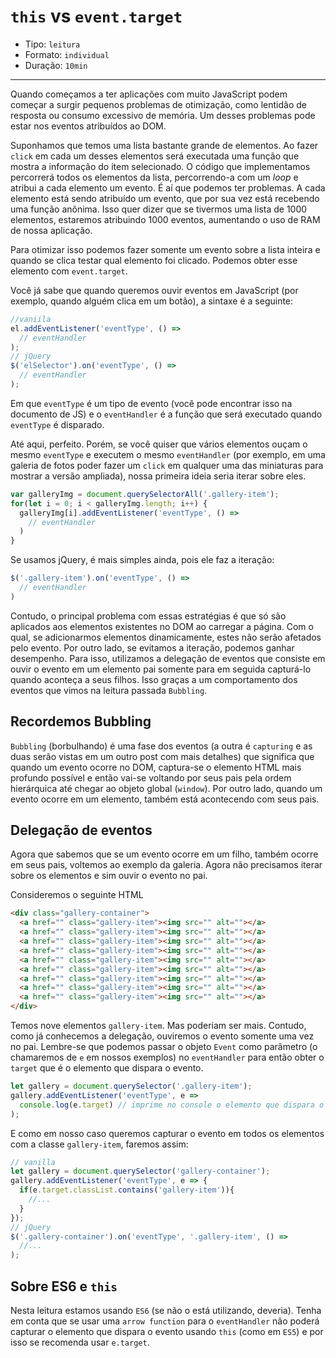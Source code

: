 # `this` vs `event.target`

* Tipo: `leitura`
* Formato: `individual`
* Duração: `10min`

***

Quando começamos a ter aplicações com muito JavaScript podem começar a surgir pequenos problemas de otimização, como lentidão de resposta ou consumo excessivo de memória. Um desses problemas pode estar nos eventos atribuídos ao DOM. 

Suponhamos que temos uma lista bastante grande de elementos. Ao fazer `click` em cada um desses elementos será executada uma função que mostra a informação do item selecionado. O código que implementamos percorrerá todos os elementos da lista, percorrendo-a com um *loop* e atribui a cada elemento um evento. É aí que podemos ter problemas. A cada elemento está sendo atribuído um evento, que por sua vez está recebendo uma função anônima. Isso quer dizer que se tivermos uma lista de 1000 elementos, estaremos atribuindo 1000 eventos, aumentando o uso de RAM de nossa aplicação.

Para otimizar isso podemos fazer somente um evento sobre a lista inteira e quando se clica testar qual elemento foi clicado. Podemos obter esse elemento com `event.target`.

Você já sabe que quando queremos ouvir eventos em JavaScript (por exemplo, quando alguém clica em um botão), a sintaxe é a seguinte:

```js
//vaniila
el.addEventListener('eventType', () =>
  // eventHandler
);
// jQuery
$('elSelector').on('eventType', () =>
  // eventHandler
);
```

Em que `eventType` é um tipo de evento (você pode encontrar isso na documento de JS) e o `eventHandler` é a função que será executado quando `eventType` é disparado.

Até aqui, perfeito. Porém, se você quiser que vários elementos ouçam o mesmo `eventType` e executem o mesmo `eventHandler` (por exemplo, em uma galeria de fotos poder fazer um `click` em qualquer uma das miniaturas para mostrar a versão ampliada), nossa primeira ideia seria iterar sobre eles. 

```js
var galleryImg = document.querySelectorAll('.gallery-item');
for(let i = 0; i < galleryImg.length; i++) {
  galleryImg[i].addEventListener('eventType', () =>
    // eventHandler
  )
}
```

Se usamos jQuery, é mais simples ainda, pois ele faz a iteração:

```js
$('.gallery-item').on('eventType', () =>
  // eventHandler
)
```

Contudo, o principal problema com essas estratégias é que só são aplicados aos elementos existentes no DOM ao carregar a página. Com o qual, se adicionarmos elementos dinamicamente, estes não serão afetados pelo evento. Por outro lado, se evitamos a iteração, podemos ganhar desempenho. Para isso, utilizamos a delegação de eventos que consiste em ouvir o evento em um elemento pai somente para em seguida capturá-lo quando aconteça a seus filhos. Isso graças a um comportamento dos eventos que vimos na leitura passada `Bubbling`.

## Recordemos Bubbling

`Bubbling` (borbulhando) é uma fase dos eventos (a outra é `capturing` e as duas serão vistas em um outro post com mais detalhes) que significa que quando um evento ocorre no DOM, captura-se o elemento HTML mais profundo possível e então vai-se voltando por seus pais pela ordem hierárquica até chegar ao objeto global (`window`). Por outro lado, quando um evento ocorre em um elemento, também está acontecendo com seus pais.

## Delegação de eventos

Agora que sabemos que se um evento ocorre em um filho, também ocorre em seus pais, voltemos ao exemplo da galeria. Agora não precisamos iterar sobre os elementos e sim ouvir o evento no pai.

Consideremos o seguinte HTML

```html
<div class="gallery-container">
  <a href="" class="gallery-item"><img src="" alt=""></a>
  <a href="" class="gallery-item"><img src="" alt=""></a>
  <a href="" class="gallery-item"><img src="" alt=""></a>
  <a href="" class="gallery-item"><img src="" alt=""></a>
  <a href="" class="gallery-item"><img src="" alt=""></a>
  <a href="" class="gallery-item"><img src="" alt=""></a>
  <a href="" class="gallery-item"><img src="" alt=""></a>
  <a href="" class="gallery-item"><img src="" alt=""></a>
  <a href="" class="gallery-item"><img src="" alt=""></a>
</div>
```

Temos nove elementos `gallery-item`. Mas poderiam ser mais. Contudo, como já conhecemos a delegação, ouviremos o evento somente uma vez no pai. Lembre-se que podemos passar o objeto `Event` como parâmetro (o chamaremos de `e` em nossos exemplos) no `eventHandler` para então obter o `target` que é o elemento que dispara o evento.

```js
let gallery = document.querySelector('.gallery-item');
gallery.addEventListener('eventType', e =>
  console.log(e.target) // imprime no console o elemento que dispara o evento
);
```

E como em nosso caso queremos capturar o evento em todos os elementos com a classe `gallery-item`, faremos assim:

```js
// vanilla
let gallery = document.querySelector('gallery-container');
gallery.addEventListener('eventType', e => {
  if(e.target.classList.contains('gallery-item')){
    //...
  }
});
// jQuery
$('.gallery-container').on('eventType', '.gallery-item', () =>
  //...
);
```

## Sobre ES6 e `this`

Nesta leitura estamos usando `ES6` (se não o está utilizando, deveria). Tenha em conta que se usar uma `arrow function` para o `eventHandler` não poderá capturar o elemento que dispara o evento usando `this` (como em `ES5`) e por isso se recomenda usar `e.target`.
